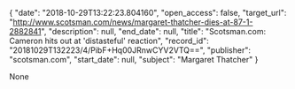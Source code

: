 {
  "date": "2018-10-29T13:22:23.804160", 
  "open_access": false, 
  "target_url": "http://www.scotsman.com/news/margaret-thatcher-dies-at-87-1-2882841", 
  "description": null, 
  "end_date": null, 
  "title": "Scotsman.com: Cameron hits out at 'distasteful' reaction", 
  "record_id": "20181029T132223/4/PibF+Hq00JRnwCYV2VTQ==", 
  "publisher": "scotsman.com", 
  "start_date": null, 
  "subject": "Margaret Thatcher"
}

None